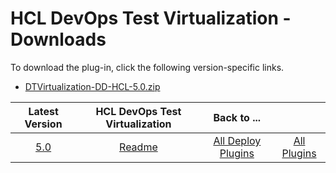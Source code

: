 # HCL DevOps Test Virtualization - Downloads

To download the plug-in, click the following version-specific links.
- [DTVirtualization-DD-HCL-5.0.zip](https://raw.githubusercontent.com/UrbanCode/IBM-UCD-PLUGINS/main/files/HCLDevOpsTestVirtualization/DTVirtualization-DD-HCL-5.0.zip)

|Latest Version|HCL DevOps Test Virtualization|Back to ...||
| :---: | :---: | :---: | :---: |
|[5.0](https://raw.githubusercontent.com/UrbanCode/IBM-UCD-PLUGINS/main/files/HCLDevOpsTestVirtualization/DTVirtualization-DD-HCL-5.0.zip)|[Readme](README.md)|[All Deploy Plugins](../README.md)|[All Plugins](../../index.md)|
